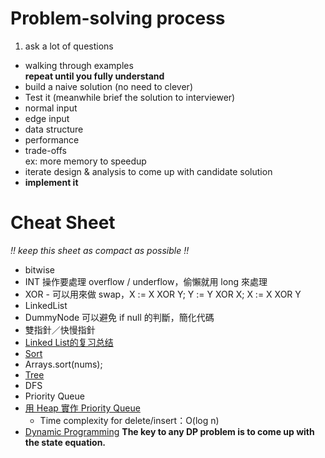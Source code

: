 # Problem-solving process
1. ask a lot of questions
* walking through examples  
**repeat until you fully understand**
* build a naive solution (no need to clever)
* Test it (meanwhile brief the solution to interviewer)
 * normal input
 * edge input
 * data structure
 * performance
 * trade-offs  
 ex: more memory to speedup
* iterate design & analysis to come up with candidate solution
* **implement it**

# Cheat Sheet
*!! keep this sheet as compact as possible !!*

* bitwise
 * INT 操作要處理 overflow / underflow，偷懶就用 long 來處理
 * XOR - 可以用來做 swap，X := X XOR Y; Y := Y XOR X; X := X XOR Y
* LinkedList
 * DummyNode 可以避免 if null 的判斷，簡化代碼  
 * 雙指針／快慢指針  
 * [Linked List的复习总结](http://www.jianshu.com/p/3d4be8cbf94b)
* [Sort](./Sort.md)
 * Arrays.sort(nums);
* [Tree](./Tree.md)
 * DFS
* Priority Queue
 * [用 Heap 實作 Priority Queue](http://pages.cs.wisc.edu/~vernon/cs367/notes/11.PRIORITY-Q.html)
   * Time complexity for delete/insert：O(log n)
* [Dynamic Programming](./DP.md)
**The key to any DP problem is to come up with the state equation.**  
